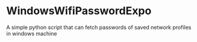 # WindowsWifiPasswordExpo
 A simple python script that can fetch passwords of saved network profiles in windows machine
